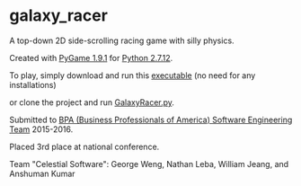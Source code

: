 # galaxy_racer

A top-down 2D side-scrolling racing game with silly physics.

Created with [PyGame 1.9.1](http://www.pygame.org/docs/) for [Python 2.7.12](https://www.python.org/).

To play, simply download and run this [executable](https://github.com/gweng88/galaxy_racer/raw/master/Galaxy%20Racer/GalaxyRacer.exe) (no need for any installations)

or clone the project and run [GalaxyRacer.py](https://github.com/gweng88/galaxy_racer/blob/master/Galaxy%20Racer/src/GalaxyRacer.py).

Submitted to [BPA (Business Professionals of America) Software Engineering Team](http://www.bpatechnical.org/) 2015-2016.

Placed 3rd place at national conference.

Team "Celestial Software": George Weng, Nathan Leba, William Jeang, and Anshuman Kumar


